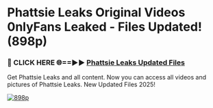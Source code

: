 # Phattsie Leaks Original Videos 0nlyFans Leaked - Files Updated! (898p)

<h3>🔴 CLICK HERE 🌐==►► <a href="https://tinyurl.com/2jnfzry5" rel="nofollow">Phattsie Leaks Updated Files</a></h3>

Get Phattsie Leaks and all content. Now you can access all videos and pictures of Phattsie Leaks. New Updated Files 2025!

[![898p](https://i.imgur.com/GyGTBgg.gif)](https://tinyurl.com/2jnfzry5)

